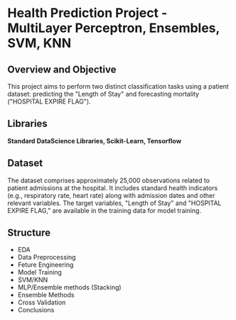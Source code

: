 # Health Prediction Project - MultiLayer Perceptron, Ensembles, SVM, KNN

## Overview and Objective

This project aims to perform two distinct classification tasks using a patient dataset: predicting the "Length of Stay" and forecasting mortality ("HOSPITAL EXPIRE FLAG").

## Libraries
**Standard DataScience Libraries, Scikit-Learn, Tensorflow**

## Dataset

The dataset comprises approximately 25,000 observations related to patient admissions at the hospital. It includes standard health indicators (e.g., respiratory rate, heart rate) along with admission dates and other relevant variables. The target variables, "Length of Stay" and "HOSPITAL EXPIRE FLAG," are available in the training data for model training.

## Structure

- EDA
- Data Preprocessing
- Feture Engineering
- Model Training
- SVM/KNN
- MLP/Ensemble methods (Stacking)
- Ensemble Methods
- Cross Validation
- Conclusions
